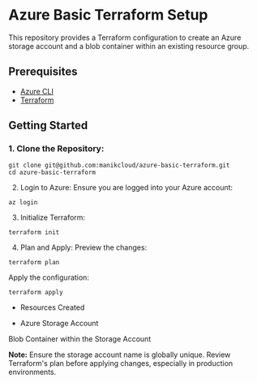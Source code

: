 # Azure Basic Terraform Setup

This repository provides a Terraform configuration to create an Azure storage account and a blob container within an existing resource group.

## Prerequisites

- [Azure CLI](https://docs.microsoft.com/en-us/cli/azure/install-azure-cli)
- [Terraform](https://learn.hashicorp.com/tutorials/terraform/install-cli)

## Getting Started

### 1. Clone the Repository:

```
git clone git@github.com:manikcloud/azure-basic-terraform.git
cd azure-basic-terraform
```

2. Login to Azure:
Ensure you are logged into your Azure account:


```
az login
```
3. Initialize Terraform:

```
terraform init
```

4. Plan and Apply:
Preview the changes:


```
terraform plan

```
Apply the configuration:


```
terraform apply

```
- Resources Created

- Azure Storage Account

Blob Container within the Storage Account


**Note:** Ensure the storage account name is globally unique. Review Terraform's plan before applying changes, especially in production environments.